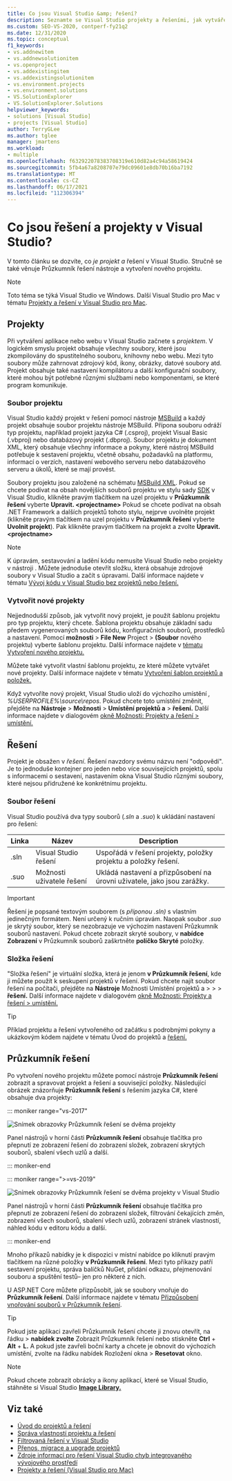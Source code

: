 ```yaml
---
title: Co jsou Visual Studio &amp; řešení?
description: Seznamte se Visual Studio projekty a řešeními, jak vytvářet nové projekty ze šablony a jak zobrazit & spravovat projekty v Průzkumník řešení.
ms.custom: SEO-VS-2020, contperf-fy21q2
ms.date: 12/31/2020
ms.topic: conceptual
f1_keywords:
- vs.addnewitem
- vs.addnewsolutionitem
- vs.openproject
- vs.addexistingitem
- vs.addexistingsolutionitem
- vs.environment.projects
- vs.environment.solutions
- VS.SolutionExplorer
- VS.SolutionExplorer.Solutions
helpviewer_keywords:
- solutions [Visual Studio]
- projects [Visual Studio]
author: TerryGLee
ms.author: tglee
manager: jmartens
ms.workload:
- multiple
ms.openlocfilehash: f632922078383708319e610d82a4c94a58619424
ms.sourcegitcommit: 5fb4a67a8208707e79dc09601e8db70b16ba7192
ms.translationtype: MT
ms.contentlocale: cs-CZ
ms.lasthandoff: 06/17/2021
ms.locfileid: "112306394"
---
```

# <a name="what-are-solutions-and-projects-in-visual-studio"></a>Co jsou řešení a projekty v Visual Studio?

V tomto článku se dozvíte, co *je projekt* *a* řešení v Visual Studio. Stručně se také věnuje Průzkumník řešení nástroje a vytvoření nového projektu.

> [!NOTE]
> Toto téma se týká Visual Studio ve Windows. Další Visual Studio pro Mac v tématu [Projekty a řešení v Visual Studio pro Mac](/visualstudio/mac/projects-and-solutions).

## <a name="projects"></a>Projekty

Při vytváření aplikace nebo webu v Visual Studio začnete s *projektem*. V logickém smyslu projekt obsahuje všechny soubory, které jsou zkompilovány do spustitelného souboru, knihovny nebo webu. Mezi tyto soubory může zahrnovat zdrojový kód, ikony, obrázky, datové soubory atd. Projekt obsahuje také nastavení kompilátoru a další konfigurační soubory, které mohou být potřebné různými službami nebo komponentami, se které program komunikuje.

### <a name="project-file"></a>Soubor projektu

Visual Studio každý projekt v řešení pomocí nástroje [MSBuild](../msbuild/msbuild.md) a každý projekt obsahuje soubor projektu nástroje MSBuild. Přípona souboru odráží typ projektu, například projekt jazyka C# (.csproj), projekt Visual Basic (.vbproj) nebo databázový projekt (.dbproj). Soubor projektu je dokument XML, který obsahuje všechny informace a pokyny, které nástroj MSBuild potřebuje k sestavení projektu, včetně obsahu, požadavků na platformu, informací o verzích, nastavení webového serveru nebo databázového serveru a úkolů, které se mají provést.

Soubory projektu jsou založené na schématu [MSBuild XML](../msbuild/msbuild-project-file-schema-reference.md). Pokud se chcete podívat na obsah novějších souborů projektu ve stylu sady [SDK](../msbuild/how-to-use-project-sdk.md) v Visual Studio, klikněte pravým tlačítkem na uzel projektu v **Průzkumník řešení** vyberte **Upravit. \<projectname\>** Pokud se chcete podívat na obsah .NET Framework a dalších projektů tohoto stylu, nejprve uvolněte projekt (klikněte pravým tlačítkem na uzel projektu v **Průzkumník řešení** vyberte **Uvolnit projekt**). Pak klikněte pravým tlačítkem na projekt a zvolte **Upravit. \<projectname\>**

> [!NOTE]
> K úpravám, sestavování a ladění kódu nemusíte Visual Studio nebo projekty v nástroji . Můžete jednoduše otevřít složku, která obsahuje zdrojové soubory v Visual Studio a začít s úpravami. Další informace najdete v tématu [Vývoj kódu v Visual Studio bez projektů nebo řešení.](../ide/develop-code-in-visual-studio-without-projects-or-solutions.md)

### <a name="create-new-projects"></a>Vytvořit nové projekty

Nejjednodušší způsob, jak vytvořit nový projekt, je použít šablonu projektu pro typ projektu, který chcete. Šablona projektu obsahuje základní sadu předem vygenerovaných souborů kódu, konfiguračních souborů, prostředků a nastavení. Pomocí **možnosti**  >  **File New** Project  >  **(Soubor** nového projektu) vyberte šablonu projektu. Další informace najdete v [tématu Vytvoření nového projektu.](create-new-project.md)

Můžete také vytvořit vlastní šablonu projektu, ze které můžete vytvářet nové projekty. Další informace najdete v tématu [Vytvoření šablon projektů a položek.](../ide/creating-project-and-item-templates.md)

Když vytvoříte nový projekt, Visual Studio uloží do výchozího umístění *, %USERPROFILE%\source\repos*. Pokud chcete toto umístění změnit, přejděte na **Nástroje**  >  **Možnosti**  >  **Umístění projektů a**  >  **řešení.** Další informace najdete v dialogovém [okně Možnosti: Projekty a řešení > umístění.](./reference/projects-solutions-locations-options.md)

## <a name="solutions"></a>Řešení

Projekt je obsažen v *řešení*. Řešení navzdory svému názvu není "odpovědí". Je to jednoduše kontejner pro jeden nebo více souvisejících projektů, spolu s informacemi o sestavení, nastavením okna Visual Studio různými soubory, které nejsou přidružené ke konkrétnímu projektu.

### <a name="solution-file"></a>Soubor řešení

Visual Studio používá dva typy souborů (*.sln* a *.suo*) k ukládání nastavení pro řešení:

|Linka|Název|Description|
|---------------|----------|-----------------|
|.sln|Visual Studio řešení|Uspořádá v řešení projekty, položky projektu a položky řešení.|
|.suo|Možnosti uživatele řešení|Ukládá nastavení a přizpůsobení na úrovni uživatele, jako jsou zarážky.|

> [!IMPORTANT]
> Řešení je popsané textovým souborem (s *příponou .sln)* s vlastním jedinečným formátem. Není určený k ručním úpravám. Naopak soubor *.suo* je skrytý soubor, který se nezobrazuje ve výchozím nastavení Průzkumník souborů nastavení. Pokud chcete zobrazit skryté soubory, v **nabídce Zobrazení** v Průzkumník souborů zaškrtněte **políčko Skryté** položky.

### <a name="solution-folder"></a>Složka řešení

"Složka řešení" je virtuální složka, která je jenom **v Průzkumník řešení**, kde ji můžete použít k seskupení projektů v řešení. Pokud chcete najít soubor řešení na počítači, přejděte na **Nástroje** Možnosti Umístění projektů a  >    >    >  **řešení.** Další informace najdete v dialogovém [okně Možnosti: Projekty a řešení > umístění.](./reference/projects-solutions-locations-options.md)

> [!TIP]
> Příklad projektu a řešení vytvořeného od začátku s podrobnými pokyny a ukázkovým kódem najdete v tématu Úvod do projektů a [řešení.](../get-started/tutorial-projects-solutions.md)

## <a name="solution-explorer"></a>Průzkumník řešení

Po vytvoření nového projektu můžete pomocí nástroje **Průzkumník řešení** zobrazit a spravovat projekt a řešení a související položky. Následující obrázek znázorňuje **Průzkumník řešení** s řešením jazyka C#, které obsahuje dva projekty:

::: moniker range="vs-2017"

![Snímek obrazovky Průzkumník řešení se dvěma projekty](../ide/media/vs2015_solution_explorer.png)

Panel nástrojů v horní části **Průzkumník řešení** obsahuje tlačítka pro přepnutí ze zobrazení řešení do zobrazení složek, zobrazení skrytých souborů, sbalení všech uzlů a další.

::: moniker-end

::: moniker range=">=vs-2019"

![Snímek obrazovky Průzkumník řešení se dvěma projekty v Visual Studio](../ide/media/solution-explorer.png)

Panel nástrojů v horní části **Průzkumník řešení** obsahuje tlačítka pro přepnutí ze zobrazení řešení do zobrazení složek, filtrování čekajících [](managing-project-and-solution-properties.md) změn, zobrazení všech [](writing-code-in-the-code-and-text-editor.md)souborů, sbalení všech uzlů, zobrazení stránek vlastností, náhled kódu v editoru kódu a další.

::: moniker-end

Mnoho příkazů nabídky je k dispozici v místní nabídce po kliknutí pravým tlačítkem na různé položky **v Průzkumník řešení**. Mezi tyto příkazy patří sestavení projektu, správa balíčků NuGet, přidání odkazu, přejmenování souboru a spuštění testů– jen pro některé z nich.

U ASP.NET Core můžete přizpůsobit, jak se soubory vnořuje do **Průzkumník řešení**. Další informace najdete v tématu [Přizpůsobení vnořování souborů v Průzkumník řešení](file-nesting-solution-explorer.md).

> [!TIP]
> Pokud jste aplikaci zavřeli Průzkumník řešení chcete ji znovu otevřít, na řádku   >  **nabídek zvolte** Zobrazit Průzkumník řešení nebo stiskněte **Ctrl** + **Alt** + **L.** A pokud jste zavřeli boční karty a chcete je obnovit do výchozích umístění, zvolte na řádku nabídek Rozložení okna  >  **Resetovat** okno.

> [!NOTE]
> Pokud chcete zobrazit obrázky a ikony aplikací, které se Visual Studio, stáhněte si Visual Studio [**Image Library.**](https://www.microsoft.com/download/details.aspx?id=35825)

## <a name="see-also"></a>Viz také

- [Úvod do projektů a řešení](../get-started/tutorial-projects-solutions.md)
- [Správa vlastností projektu a řešení](managing-project-and-solution-properties.md)
- [Filtrovaná řešení v Visual Studio](filtered-solutions.md)
- [Přenos, migrace a upgrade projektů](../porting/port-migrate-and-upgrade-visual-studio-projects.md)
- [Zdroje informací pro řešení Visual Studio chyb integrovaného vývojového prostředí](./reference/resources-for-troubleshooting-integrated-development-environment-errors.md)
- [Projekty a řešení (Visual Studio pro Mac)](/visualstudio/mac/projects-and-solutions)

